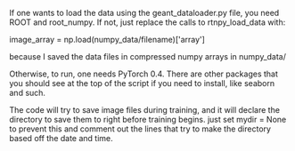 If one wants to load the data using the geant_dataloader.py file, you need ROOT and root_numpy. If not, just replace the calls to rtnpy_load_data with:

image_array = np.load(numpy_data/filename)['array']

because I saved the data files in compressed numpy arrays in numpy_data/


Otherwise, to run, one needs PyTorch 0.4. There are other packages that you should see at the top of the script if you need to install, like seaborn and such.

The code will try to save image files during training, and it will declare the directory to save them to right before training begins. just set mydir = None to prevent this and comment out the lines that try to make the directory based off the date and time. 